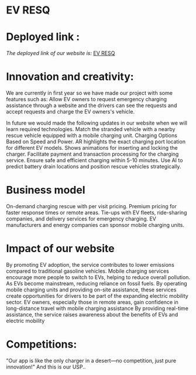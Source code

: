 # EV RESQ


# Deployed link :

*The deployed link of our website is:* [EV RESQ](https://evresq.onrender.com)


# Innovation and creativity:

We are currently in first year so we have made our project with some features such as:
Allow EV owners to request emergency charging assistance through a website and the drivers can see the requests and accept requests and charge the EV owners's vehicle.

In future we would made the following updates in our website when we will learn required technologies.
Match the stranded vehicle with a nearby rescue vehicle equipped with a mobile charging unit.
Charging Options Based on Speed and Power.
AR highlights the exact charging port location for different EV models. Shows animations for inserting and locking the charger.
Facilitate payment and transaction processing for the charging service.
Ensure safe and efficient charging within 5-10 minutes.
Use AI to predict battery drain locations and position rescue vehicles strategically.

# Business model

On-demand charging rescue with per visit pricing.
Premium pricing for faster response times or remote areas.
Tie-ups with EV fleets, ride-sharing companies, and delivery services for emergency charging.
EV manufacturers and energy companies can sponsor mobile charging units.

# Impact of our website 

By promoting EV adoption, the service contributes to lower emissions compared to traditional gasoline vehicles.
Mobile charging services encourage more people to switch to EVs, helping to reduce overall pollution.
As EVs become mainstream, reducing reliance on fossil fuels.
By operating mobile charging units and providing on-site assistance, these services create opportunities for drivers to be part of the expanding electric mobility sector.
EV owners, especially those in remote areas, gain confidence in long-distance travel with mobile charging assistance 
By providing real-time assistance, the service raises awareness about the benefits of EVs and electric mobility

# Competitions:
"Our app is like the only charger in a desert—no competition, just pure innovation!"
And this is our USP..
